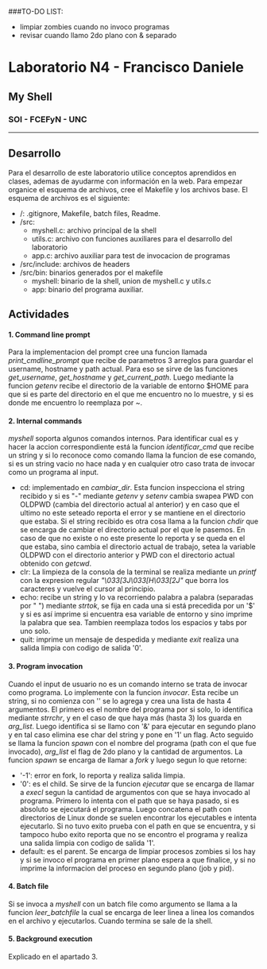 ###TO-DO LIST:

-    limpiar zombies cuando no invoco programas  
-    revisar cuando llamo 2do plano con & separado

# Laboratorio N4 - Francisco Daniele
## My Shell
### SOI - FCEFyN - UNC
---
## Desarrollo
Para el desarrollo de este laboratorio utilice conceptos aprendidos en clases, ademas de ayudarme con información en la  web. Para empezar organice el esquema de archivos, cree el Makefile y los archivos base.
El esquema de archivos es el siguiente:
-   /: .gitignore, Makefile, batch files, Readme.
-   /src: 
    -   myshell.c: archivo principal de la shell
    -   utils.c: archivo con funciones auxiliares para el desarrollo del laboratorio
    -   app.c: archivo auxiliar para test de invocacion de programas
-   /src/include: archivos de headers 
-   /src/bin: binarios generados por el makefile 
    -   myshell: binario de la shell, union de myshell.c y utils.c
    -   app: binario del programa auxiliar.
## Actividades
#### 1. Command line prompt
Para la implementacion del prompt cree una funcion llamada _print_cmdline_prompt_ que recibe de parametros
3 arreglos para guardar el username, hostname y path actual. Para eso se sirve de las funciones _get_username_,
_get_hostname_ y _get_current_path_. Luego mediante la funcion _getenv_ recibe el directorio de la variable de entorno
$HOME para que si es parte del directorio en el que me encuentro no lo muestre, y si es donde me encuentro lo reemplaza
por _~_.

#### 2. Internal commands
_myshell_ soporta algunos comandos internos. Para identificar cual es y hacer la accion correspondiente está la funcion 
_identificar_cmd_ que recibe un string y si lo reconoce como comando llama la funcion de ese comando, si es un string vacio no hace nada y en cualquier otro caso trata de invocar como un programa al input.
-   cd: implementado en _cambiar_dir_. Esta funcion inspecciona el string recibido y si es "-" mediante _getenv_ y _setenv_ cambia swapea PWD con OLDPWD (cambia del directorio actual al anterior) y en caso que el ultimo no este seteado reporta el error y se mantiene en el directorio que estaba.
Si el string recibido es otra cosa llama a la funcion _chdir_ que se encarga de cambiar el directorio actual por el que le pasemos. En caso de que no existe o no este presente lo reporta y se queda en el que estaba, sino cambia el directorio actual de trabajo, setea la variable OLDPWD con el directorio anterior y PWD con el directorio actual obtenido con _getcwd_.
-   clr: La limpieza de la consola de la terminal se realiza mediante un _printf_ con la expresion regular _"\033[3J\033[H\033[2J"_ que borra los caracteres y vuelve el cursor al principio.
-   echo: recibe un string y lo va recorriendo palabra a palabra (separadas por " ") mediante _strtok_, se fija en cada una si está precedida por un '$' y si es así imprime si encuentra esa variable de entorno y sino imprime la palabra que sea. Tambien reemplaza todos los espacios y tabs por uno solo.
-   quit: imprime un mensaje de despedida y mediante _exit_ realiza una salida limpia con codigo de salida '0'.

#### 3. Program invocation
Cuando el input de usuario no es un comando interno se trata de invocar como programa. Lo implemente con la funcion _invocar_. Esta recibe un string, si no comienza con '\' se lo agrega y crea una lista de hasta 4 argumentos. El primero es el nombre del programa por si solo, lo identifica mediante _strrchr_, y en el caso de que haya más (hasta 3) los guarda en _arg_list_. Luego identifica si se llamo con '&' para ejecutar en segundo plano y en tal caso elimina ese char del string y pone en '1' un flag. Acto seguido se llama la funcion _spawn_ con el nombre del programa (path con el que fue invocado), _arg_list_ el flag de 2do plano y la cantidad de argumentos.
La funcion _spawn_ se encarga de llamar a _fork_ y luego segun lo que retorne:
-   '-1': error en fork, lo reporta y realiza salida limpia.
-   '0': es el child. Se sirve de la funcion _ejecutar_ que se encarga de llamar a _execl_ segun la cantidad de argumentos con que se haya invocado al programa. Primero lo intenta con el path que se haya pasado, si es absoluto se ejecutará el programa. Luego concatena el path con directorios de Linux donde se suelen encontrar los ejecutables e intenta ejecutarlo. Si no tuvo exito prueba con el path en que se encuentra, y si tampoco hubo exito reporta que no se encontro el programa y realiza una salida limpia con codigo de salida '1'.
-   default: es el parent. Se encarga de limpiar procesos zombies si los hay y si se invoco el programa en primer plano espera a que finalice, y si no imprime la informacion del proceso en segundo plano (job y pid).

#### 4. Batch file
Si se invoca a _myshell_ con un batch file como argumento se llama a la funcion _leer_batchfile_ la cual se encarga de leer linea a linea los comandos en el archivo y ejecutarlos. Cuando termina se sale de la shell.

#### 5. Background execution
Explicado en el apartado 3.